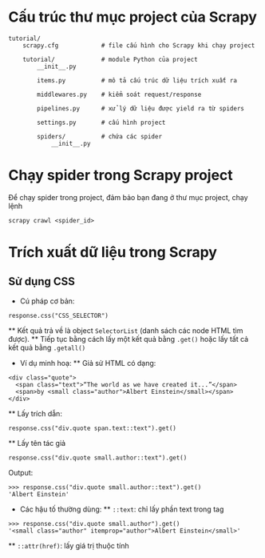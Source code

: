 # Cấu trúc thư mục project của Scrapy
```
tutorial/
    scrapy.cfg            # file cấu hình cho Scrapy khi chạy project

    tutorial/             # module Python của project
        __init__.py

        items.py          # mô tả cấu trúc dữ liệu trích xuất ra

        middlewares.py    # kiểm soát request/response

        pipelines.py      # xử lý dữ liệu được yield ra từ spiders

        settings.py       # cấu hình project

        spiders/          # chứa các spider
            __init__.py
```

# Chạy spider trong Scrapy project
Để chạy spider trong project, đảm bảo bạn đang ở thư mục project, chạy lệnh
```
scrapy crawl <spider_id>
```
# Trích xuất dữ liệu trong Scrapy
## Sử dụng CSS
* Cú pháp cơ bản:
```
response.css("CSS_SELECTOR")
```
** Kết quả trả về là object `SelectorList` (danh sách các node HTML tìm được).
** Tiếp tục bằng cách lấy một kết quả bằng `.get()` hoặc lấy tất cả kết quả bằng `.getall()`

* Ví dụ minh hoạ:
** Giả sử HTML có dạng:
```
<div class="quote">
  <span class="text">“The world as we have created it...”</span>
  <span>by <small class="author">Albert Einstein</small></span>
</div>
```
** Lấy trích dẫn:
```
response.css("div.quote span.text::text").get()
```
** Lấy tên tác giả
```
response.css("div.quote small.author::text").get()
```

Output:
```
>>> response.css("div.quote small.author::text").get()
'Albert Einstein'
```
* Các hậu tố thường dùng:
** `::text`: chỉ lấy phần text trong tag
```
>>> response.css("div.quote small.author").get()      
'<small class="author" itemprop="author">Albert Einstein</small>'
```
** `::attr(href)`: lấy giá trị thuộc tính